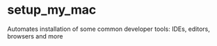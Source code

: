 # setup_my_mac
Automates installation of some common developer tools: IDEs, editors, browsers and more
